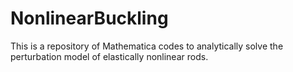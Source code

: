 # NonlinearBuckling
This is a repository of Mathematica codes to analytically solve the perturbation model of elastically nonlinear rods.
